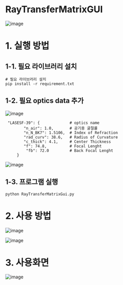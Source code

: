 # RayTransferMatrixGUI

![image](https://github.com/CBNU-MOL/RayTransferMatrixGUI/assets/76804251/27f379fa-710f-4d02-9d31-d65e1770b3a5)

# 1. 실행 방법
## 1-1. 필요 라이브러리 설치
```
# 필요 라이브러리 설치
pip install -r requirement.txt
```

## 1-2. 필요 optics data 추가
![image](https://github.com/CBNU-MOL/RayTransferMatrixGUI/assets/76804251/b8d8c720-a192-454e-9334-19ff1112eb0b)

```
 "LASESF-39": {             # optics name
        "n_air": 1.0,       # 공기중 굴절률
        "n_N_BK7": 1.5106,  # Index of Refraction
        "rad_curv": 38.6,   # Radius of Curvature      
        "c_thick": 4.1,     # Center Thickness
        "f": 74.8,          # Focal Lenght
         "fb": 72.0         # Back Focal Lenght
     }
```
![image](https://github.com/CBNU-MOL/RayTransferMatrixGUI/assets/76804251/9b81cb2c-fa09-4179-8c49-560dde8b6281)

## 1-3. 프로그램 실행
```
python RayTransferMatrixGui.py
```

# 2. 사용 방법
![image](https://github.com/CBNU-MOL/RayTransferMatrixGUI/assets/76804251/2eb4be19-3f69-40c0-9ef9-d2f53728b169)

![image](https://github.com/CBNU-MOL/RayTransferMatrixGUI/assets/76804251/7728ca6c-bc98-4ed3-85b9-01f3ac7a1336)

# 3. 사용화면

![image](https://github.com/CBNU-MOL/RayTransferMatrixGUI/assets/76804251/9d9da9e6-18da-443f-a90d-b41d8bcdfbd2)

